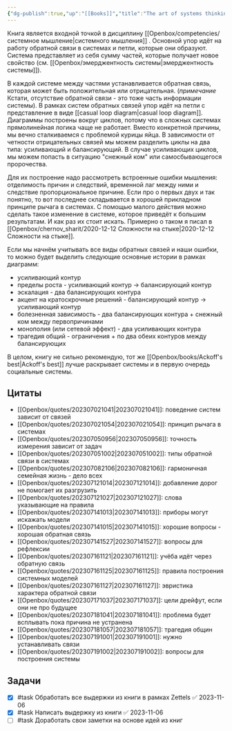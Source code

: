 ```yaml
---
{"dg-publish":true,"up":"[[Books]]","title":"The art of systems thinking","category":"book","status":"Reviewing","tags":["books"],"rating":3,"date":"2023-07-01","modified_at":"2023-11-06T21:35:38+04:00","dg-path":"/books/The art of systems thinking.md","permalink":"/books/the-art-of-systems-thinking/","dgPassFrontmatter":true}
---
```





Книга является входной точкой в дисциплину [[Openbox/competencies/системное мышление\|системного мышления]] . Основной упор идёт на работу обратной связи в системах и петли, которые они образуют. Система представляет из себя сумму частей, которые получает новое свойство (см. [[Openbox/эмерджентность системы\|эмерджентность системы]]).

В каждой системе между частями устанавливается обратная связь, которая может быть положительная или отрицательная. (*примечание* Кстати, отсутствие обратной связи - это тоже часть информации системы). В рамках систем обратных связей упор идёт на петли с представление в виде [[casual loop diagram\|casual loop diagram]]. Диаграммы построены вокруг циклов, потому что в сложных системах прямолинейная логика чаще не работает. Вместо конкретной причины, мы вечно сталкиваемся с проблемой курицы яйца. В зависимости от четности отрицательных связей мы можем разделить циклы на два типа: усиливающий и балансирующий. В случае усиливающих циклов, мы можем попасть в ситуацию "снежный ком" или самосбывающегося пророчества.

Для их построение надо рассмотреть встроенные ошибки мышления: отделимость причин и следствий, временной лаг между ними и следствие пропорциональное причине. Если про о первых двух и так понятно, то вот последнее складывается в хорошей прикладном принципе рычага в системах. С помощью малого действия можно сделать такое изменение в системе, которое приведёт к большим результатам. И как раз их стоит искать. Примерно о таком я писал в [[Openbox/chernov_sharit/2020-12-12 Cложности на стыке\|2020-12-12 Cложности на стыке]].

Если мы начнём учитывать все виды обратных связей и наши ошибки, то можно будет выделить следующие основные истории в рамках диаграмм:
- усиливающий контур
- пределы роста - усиливающий контур -> балансирующий контур
- эскалация - два балансирующих контура
- акцент на кратоскрочные решений - балансирующий контур -> усиливающий контур
- болезненная зависимость - два балансирующих контура + снежный ком между первопричинами
- монополия (или сетевой эффект) - два усиливающих контура
- трагедия общий - ограничения + по два обеих контуров между балансирующих

В целом, книгу не сильно рекомендую, тот же [[Openbox/books/Ackoff's best\|Ackoff's best]] лучше раскрывает системы и в первую очередь социальные системы.

## Цитаты

- [[Openbox/quotes/202307021041\|202307021041]]: поведение систем зависит от связей
- [[Openbox/quotes/202307021054\|202307021054]]: принцип рычага в системах
- [[Openbox/quotes/202307050956\|202307050956]]: точность измерения зависит от задач
- [[Openbox/quotes/202307051002\|202307051002]]: типы обратной связи в системах
- [[Openbox/quotes/202307082106\|202307082106]]: гармоничная семейная жизнь - дело всех
- [[Openbox/quotes/202307121014\|202307121014]]: добавление дорог не помогает их разгрузить
- [[Openbox/quotes/202307121027\|202307121027]]: слова указывающие на правила
- [[Openbox/quotes/202307141013\|202307141013]]: приборы могут искажать модели
- [[Openbox/quotes/202307141015\|202307141015]]: хорошие вопросы - хорошая обратная связь
- [[Openbox/quotes/202307141527\|202307141527]]: вопросы для рефлексии
- [[Openbox/quotes/202307161121\|202307161121]]: учёба идёт через обратную связь
- [[Openbox/quotes/202307161125\|202307161125]]: правила построения системных моделей
- [[Openbox/quotes/202307161127\|202307161127]]: эвристика характера обратной связи
- [[Openbox/quotes/202307171037\|202307171037]]: цели дрейфут, если они не про будущее
- [[Openbox/quotes/202307181041\|202307181041]]: проблема будет всплывать пока причина не устранена
- [[Openbox/quotes/202307181057\|202307181057]]: трагедия общин
- [[Openbox/quotes/202307191001\|202307191001]]: нужно устанавливать связи
- [[Openbox/quotes/202307191002\|202307191002]]: вопросы для построения системы


## Задачи

- [x] #task Обработать все выдержки из книги в рамках Zettels ✅ 2023-11-06
- [x] #task Написать выдержку из книги ✅ 2023-11-06
- [ ] #task Доработать свои заметки на основе идей из книг
